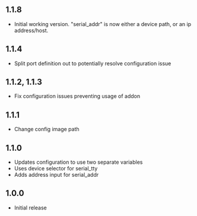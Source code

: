<!-- https://developers.home-assistant.io/docs/add-ons/presentation#keeping-a-changelog -->

## 1.1.8

- Initial working version. "serial_addr" is now either a device path, or an ip address/host.

## 1.1.4

- Split port definition out to potentially resolve configuration issue

## 1.1.2, 1.1.3

- Fix configuration issues preventing usage of addon

## 1.1.1

- Change config image path

## 1.1.0

- Updates configuration to use two separate variables
- Uses device selector for serial_tty
- Adds address input for serial_addr

## 1.0.0

- Initial release
